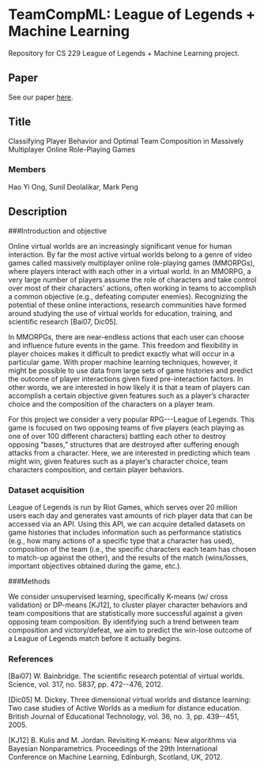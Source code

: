 # TeamCompML: League of Legends + Machine Learning

Repository for CS 229 League of Legends + Machine Learning project. 

## Paper

See our paper [here](http://arxiv.org/abs/1503.02230).

## Title

Classifying Player Behavior and Optimal Team Composition in Massively Multiplayer Online Role-Playing Games

### Members
Hao Yi Ong, Sunil Deolalikar, Mark Peng

## Description

###Introduction and objective

Online virtual worlds are an increasingly significant venue for human interaction. By far the most active virtual worlds belong to a genre of video games called massively multiplayer online role-playing games (MMORPGs), where players interact with each other in a virtual world. In an MMORPG, a very large number of players assume the role of characters and take control over most of their characters’ actions, often working in teams to accomplish a common objective (e.g., defeating computer enemies). Recognizing the potential of these online interactions, research communities have formed around studying the use of virtual worlds for education, training, and scientific research [Bai07, Dic05].

In MMORPGs, there are near-endless actions that each user can choose and influence future events in the game. This freedom and flexibility in player choices makes it difficult to predict exactly what will occur in a particular game. With proper machine learning techniques, however, it might be possible to use data from large sets of game histories and predict the outcome of player interactions given fixed pre-interaction factors. In other words, we are interested in how likely it is that a team of players can accomplish a certain objective given features such as a player’s character choice and the composition of the characters on a player team.

For this project we consider a very popular RPG---League of Legends. This game is focused on two opposing teams of five players (each playing as one of over 100 different characters) battling each other to destroy opposing “bases,” structures that are destroyed after suffering enough attacks from a character. Here, we are interested in predicting which team might win, given features such as a player’s character choice, team characters composition, and certain player behaviors. 

### Dataset acquisition

League of Legends is run by Riot Games, which serves over 20 million users each day and generates vast amounts of rich player data that can be accessed via an API. Using this API, we can acquire detailed datasets on game histories that includes information such as performance statistics (e.g., how many actions of a specific type that a character has used), composition of the team (i.e., the specific characters each team has chosen to match-up against the other), and the results of the match (wins/losses, important objectives obtained during the game, etc.).

###Methods

We consider unsupervised learning, specifically K-means (w/ cross validation) or DP-means [KJ12], to cluster player character behaviors and team compositions that are statistically more successful against a given opposing team composition. By identifying such a trend between team composition and victory/defeat, we aim to predict the win-lose outcome of a League of Legends match before it actually begins.

### References

[Bai07] W. Bainbridge. The scientific research potential of virtual worlds. Science, vol. 317, no. 5837, pp. 472--476, 2012.

[Dic05] M. Dickey. Three dimensional virtual worlds and distance learning: Two case studies of Active Worlds as a medium for distance education. British Journal of Educational Technology, vol. 36, no. 3, pp. 439--451, 2005.

[KJ12] B. Kulis and M. Jordan. Revisiting K-means: New algorithms via Bayesian Nonparametrics. Proceedings of the 29th International Conference on Machine Learning, Edinburgh, Scotland, UK, 2012. 
